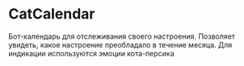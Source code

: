 # CatCalendar
Бот-календарь для отслеживания своего настроения. Позволяет увидеть, какое настроение преобладало в течение месяца. Для индикации используются эмоции кота-персика
